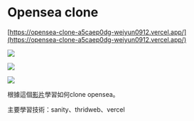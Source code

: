 # Opensea clone

[https://opensea-clone-a5caep0dg-weiyun0912.vercel.app/](https://opensea-clone-a5caep0dg-weiyun0912.vercel.app/)

![](https://i.imgur.com/2Mvcl1Q.jpg)

![](https://i.imgur.com/0UKfLPu.jpg)

![](https://i.imgur.com/b3rhwZx.png)

根據這個[影片](https://www.youtube.com/watch?v=x3eRXeMB-4k)學習如何clone opensea。

主要學習技術：sanity、thridweb、vercel
